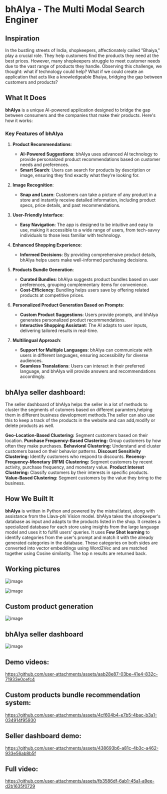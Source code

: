 # bhAIya - The Multi Modal Search Enginer

## Inspiration

In the bustling streets of India, shopkeepers, affectionately called "Bhaiya," play a crucial role. They help customers find the products they need at the best prices. However, many shopkeepers struggle to meet customer needs due to the vast range of products they handle. Observing this challenge, we thought: what if technology could help? What if we could create an application that acts like a knowledgeable Bhaiya, bridging the gap between customers and products?

## What It Does

**bhAIya** is a unique AI-powered application designed to bridge the gap between consumers and the companies that make their products. Here's how it works:

### Key Features of bhAIya

1. **Product Recommendations**:
   - **AI-Powered Suggestions**: bhAIya uses advanced AI technology to provide personalized product recommendations based on customer needs and preferences.
   - **Smart Search**: Users can search for products by description or image, ensuring they find exactly what they’re looking for.

2. **Image Recognition**:
   - **Snap and Learn**: Customers can take a picture of any product in a store and instantly receive detailed information, including product specs, price details, and past recommendations.

3. **User-Friendly Interface**:
   - **Easy Navigation**: The app is designed to be intuitive and easy to use, making it accessible to a wide range of users, from tech-savvy individuals to those less familiar with technology.

4. **Enhanced Shopping Experience**:
   - **Informed Decisions**: By providing comprehensive product details, bhAIya helps users make well-informed purchasing decisions.

5. **Products Bundle Generation**:
   - **Curated Bundles**: bhAIya suggests product bundles based on user preferences, grouping complementary items for convenience.
   - **Cost-Efficiency**: Bundling helps users save by offering related products at competitive prices.

6. **Personalized Product Generation Based on Prompts**:
   - **Custom Product Suggestions**: Users provide prompts, and bhAIya generates personalized product recommendations.
   - **Interactive Shopping Assistant**: The AI adapts to user inputs, delivering tailored results in real-time.

7. **Multilingual Approach**:
   - **Support for Multiple Languages**: bhAIya can communicate with users in different languages, ensuring accessibility for diverse audiences.
   - **Seamless Translations**: Users can interact in their preferred language, and bhAIya will provide answers and recommendations accordingly.

## bhAIya seller dashboard:
The seller dashboard of bhAIya helps the seller in a lot of methods to cluster the segments of cutomers based on different paramters,helping them in different business development methods.The seller can also use this to keep a track of the products in the website and can add,modify or delete products as well.

**Geo-Location-Based Clustering:** Segment customers based on their location.
**Purchase Frequency-Based Clustering:** Group customers by how often they make purchases.
**Behavioral Clustering:** Understand and cluster customers based on their behavior patterns.
**Discount Sensitivity Clustering:** Identify customers who respond to discounts.
**Recency-Frequency-Monetary (RFM) Clustering:** Segment customers by recent activity, purchase frequency, and monetary value.
**Product Interest Clustering:** Classify customers by their interests in specific products.
**Value-Based Clustering:** Segment customers by the value they bring to the business. 

## How We Built It

**bhAIya** is written in Python and powered by the mistral:latest, along with assistance from the Llava-phi Vision model. bhAIya takes the shopkeeper's database as input and adapts to the products listed in the shop. It creates a specialized database for each store using insights from the large language model and uses it to fulfill users' queries. It uses **Few Shot learning** to identify categories from the user's prompt and match it with the already generated categories in the database. These categories on both sides are converted into vector embeddings using Word2Vec and are matched together using Cosine similarity. The top n results are returned back.
 
## Working pictures 
![image](https://github.com/user-attachments/assets/6c1e0b4a-4937-4ef7-800e-e9235317d7a5)

![image](https://github.com/user-attachments/assets/c2196119-a320-46c8-b24a-9fb4b65035ae)

## Custom product generation
![image](https://github.com/user-attachments/assets/b66832c8-a134-4dda-ac66-a0e831b1e438)


## bhAIya seller dashboard
![image](https://github.com/user-attachments/assets/37d818cf-a195-4661-a290-31cf8261ca0b)

## Demo videos:
https://github.com/user-attachments/assets/aab28e87-03be-41e4-832c-71933e0cefc4

## Custom products bundle recommendation system:
https://github.com/user-attachments/assets/4cf604b4-e7b5-4bac-b3a1-034914f95930

## Seller dashboard demo: 
https://github.com/user-attachments/assets/438693b6-a81c-4b3c-a462-933e56ab8b5f

## Full video: 
https://github.com/user-attachments/assets/fb3586df-6ab1-45a1-a9ee-d2b1635f0729










